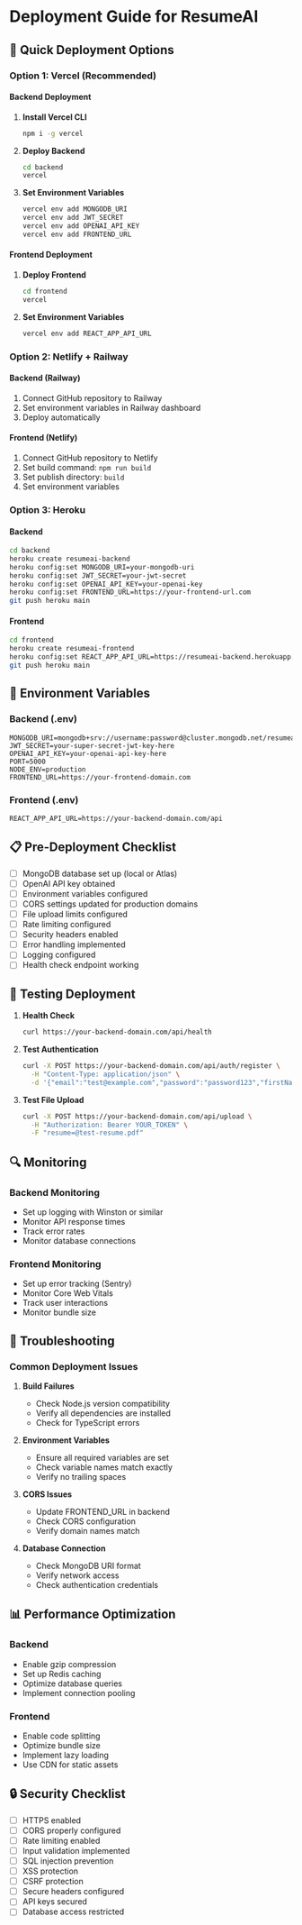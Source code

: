 # Deployment Guide for ResumeAI

## 🚀 Quick Deployment Options

### Option 1: Vercel (Recommended)

#### Backend Deployment
1. **Install Vercel CLI**
   ```bash
   npm i -g vercel
   ```

2. **Deploy Backend**
   ```bash
   cd backend
   vercel
   ```

3. **Set Environment Variables**
   ```bash
   vercel env add MONGODB_URI
   vercel env add JWT_SECRET
   vercel env add OPENAI_API_KEY
   vercel env add FRONTEND_URL
   ```

#### Frontend Deployment
1. **Deploy Frontend**
   ```bash
   cd frontend
   vercel
   ```

2. **Set Environment Variables**
   ```bash
   vercel env add REACT_APP_API_URL
   ```

### Option 2: Netlify + Railway

#### Backend (Railway)
1. Connect GitHub repository to Railway
2. Set environment variables in Railway dashboard
3. Deploy automatically

#### Frontend (Netlify)
1. Connect GitHub repository to Netlify
2. Set build command: `npm run build`
3. Set publish directory: `build`
4. Set environment variables

### Option 3: Heroku

#### Backend
```bash
cd backend
heroku create resumeai-backend
heroku config:set MONGODB_URI=your-mongodb-uri
heroku config:set JWT_SECRET=your-jwt-secret
heroku config:set OPENAI_API_KEY=your-openai-key
heroku config:set FRONTEND_URL=https://your-frontend-url.com
git push heroku main
```

#### Frontend
```bash
cd frontend
heroku create resumeai-frontend
heroku config:set REACT_APP_API_URL=https://resumeai-backend.herokuapp.com/api
git push heroku main
```

## 🔧 Environment Variables

### Backend (.env)
```env
MONGODB_URI=mongodb+srv://username:password@cluster.mongodb.net/resumeai
JWT_SECRET=your-super-secret-jwt-key-here
OPENAI_API_KEY=your-openai-api-key-here
PORT=5000
NODE_ENV=production
FRONTEND_URL=https://your-frontend-domain.com
```

### Frontend (.env)
```env
REACT_APP_API_URL=https://your-backend-domain.com/api
```

## 📋 Pre-Deployment Checklist

- [ ] MongoDB database set up (local or Atlas)
- [ ] OpenAI API key obtained
- [ ] Environment variables configured
- [ ] CORS settings updated for production domains
- [ ] File upload limits configured
- [ ] Rate limiting configured
- [ ] Security headers enabled
- [ ] Error handling implemented
- [ ] Logging configured
- [ ] Health check endpoint working

## 🧪 Testing Deployment

1. **Health Check**
   ```bash
   curl https://your-backend-domain.com/api/health
   ```

2. **Test Authentication**
   ```bash
   curl -X POST https://your-backend-domain.com/api/auth/register \
     -H "Content-Type: application/json" \
     -d '{"email":"test@example.com","password":"password123","firstName":"Test","lastName":"User"}'
   ```

3. **Test File Upload**
   ```bash
   curl -X POST https://your-backend-domain.com/api/upload \
     -H "Authorization: Bearer YOUR_TOKEN" \
     -F "resume=@test-resume.pdf"
   ```

## 🔍 Monitoring

### Backend Monitoring
- Set up logging with Winston or similar
- Monitor API response times
- Track error rates
- Monitor database connections

### Frontend Monitoring
- Set up error tracking (Sentry)
- Monitor Core Web Vitals
- Track user interactions
- Monitor bundle size

## 🚨 Troubleshooting

### Common Deployment Issues

1. **Build Failures**
   - Check Node.js version compatibility
   - Verify all dependencies are installed
   - Check for TypeScript errors

2. **Environment Variables**
   - Ensure all required variables are set
   - Check variable names match exactly
   - Verify no trailing spaces

3. **CORS Issues**
   - Update FRONTEND_URL in backend
   - Check CORS configuration
   - Verify domain names match

4. **Database Connection**
   - Check MongoDB URI format
   - Verify network access
   - Check authentication credentials

## 📊 Performance Optimization

### Backend
- Enable gzip compression
- Set up Redis caching
- Optimize database queries
- Implement connection pooling

### Frontend
- Enable code splitting
- Optimize bundle size
- Implement lazy loading
- Use CDN for static assets

## 🔒 Security Checklist

- [ ] HTTPS enabled
- [ ] CORS properly configured
- [ ] Rate limiting enabled
- [ ] Input validation implemented
- [ ] SQL injection prevention
- [ ] XSS protection
- [ ] CSRF protection
- [ ] Secure headers configured
- [ ] API keys secured
- [ ] Database access restricted
